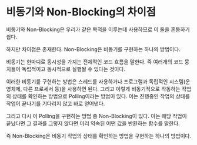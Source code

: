 # 비동기와 Non-Blocking의 차이점

비동기와 Non-Blocking은 우리가 같은 목적을 이루는데 사용하므로 이 둘을 혼동하기 쉽다.

하지만 차이점은 존재한다. Non-Blocking은 비동기를 구현하는 하나의 방법이다.



비동기는 한마디로 동시성을 가지는 전체적인 코드 흐름을 말한다. 즉 여러개의 코드 뭉치들이 독립적이고 동시적으로 실행될 수 있다는 것이다.

이러한 비동기를 구현하는 방법은 스레드를 사용하거나 프로그램과 독립적인 시스템(운영체제, 다른 프로세서 등)을 사용하면 된다. 그리고 이렇게 비동기적으로 작동하는 작업의 상태를 확인하는 방법으로 Polling이라는 방법이 있다. 이는 진행중인 작업의 상태를 작업이 끝나기를 기다리지 않고 바로 얻어낸다.

그리고 다시 이 Polling을 구현하는 방법 중 Non-Blocking이 있다. 이는 해당 작업이 끝났다면 그 결과를 그렇지 않다면 미리 약속된 어떤 값을 반환하는 함수를 말한다.

즉 Non-Blocking은 비동기 작업의 상태를 확인하는 방법을 구현하는 하나의 방법이다.